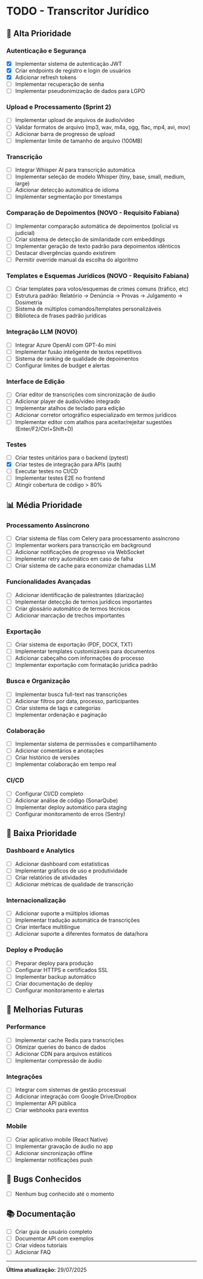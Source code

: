 # TODO - Transcritor Jurídico

## 🚀 Alta Prioridade

### Autenticação e Segurança
- [x] Implementar sistema de autenticação JWT
- [x] Criar endpoints de registro e login de usuários
- [x] Adicionar refresh tokens
- [ ] Implementar recuperação de senha
- [ ] Implementar pseudonimização de dados para LGPD

### Upload e Processamento (Sprint 2)
- [ ] Implementar upload de arquivos de áudio/vídeo
- [ ] Validar formatos de arquivo (mp3, wav, m4a, ogg, flac, mp4, avi, mov)
- [ ] Adicionar barra de progresso de upload
- [ ] Implementar limite de tamanho de arquivo (100MB)

### Transcrição
- [ ] Integrar Whisper AI para transcrição automática
- [ ] Implementar seleção de modelo Whisper (tiny, base, small, medium, large)
- [ ] Adicionar detecção automática de idioma
- [ ] Implementar segmentação por timestamps

### Comparação de Depoimentos (NOVO - Requisito Fabiana)
- [ ] Implementar comparação automática de depoimentos (policial vs judicial)
- [ ] Criar sistema de detecção de similaridade com embeddings
- [ ] Implementar geração de texto padrão para depoimentos idênticos
- [ ] Destacar divergências quando existirem
- [ ] Permitir override manual da escolha do algoritmo

### Templates e Esquemas Jurídicos (NOVO - Requisito Fabiana)
- [ ] Criar templates para votos/esquemas de crimes comuns (tráfico, etc)
- [ ] Estrutura padrão: Relatório → Denúncia → Provas → Julgamento → Dosimetria
- [ ] Sistema de múltiplos comandos/templates personalizáveis
- [ ] Biblioteca de frases padrão jurídicas

### Integração LLM (NOVO)
- [ ] Integrar Azure OpenAI com GPT-4o mini
- [ ] Implementar fusão inteligente de textos repetitivos
- [ ] Sistema de ranking de qualidade de depoimentos
- [ ] Configurar limites de budget e alertas

### Interface de Edição
- [ ] Criar editor de transcrições com sincronização de áudio
- [ ] Adicionar player de áudio/vídeo integrado
- [ ] Implementar atalhos de teclado para edição
- [ ] Adicionar corretor ortográfico especializado em termos jurídicos
- [ ] Implementar editor com atalhos para aceitar/rejeitar sugestões (Enter/F2/Ctrl+Shift+D)

### Testes
- [ ] Criar testes unitários para o backend (pytest)
- [x] Criar testes de integração para APIs (auth)
- [ ] Executar testes no CI/CD
- [ ] Implementar testes E2E no frontend
- [ ] Atingir cobertura de código > 80%

## 📊 Média Prioridade

### Processamento Assíncrono
- [ ] Criar sistema de filas com Celery para processamento assíncrono
- [ ] Implementar workers para transcrição em background
- [ ] Adicionar notificações de progresso via WebSocket
- [ ] Implementar retry automático em caso de falha
- [ ] Criar sistema de cache para economizar chamadas LLM

### Funcionalidades Avançadas
- [ ] Adicionar identificação de palestrantes (diarização)
- [ ] Implementar detecção de termos jurídicos importantes
- [ ] Criar glossário automático de termos técnicos
- [ ] Adicionar marcação de trechos importantes

### Exportação
- [ ] Criar sistema de exportação (PDF, DOCX, TXT)
- [ ] Implementar templates customizáveis para documentos
- [ ] Adicionar cabeçalho com informações do processo
- [ ] Implementar exportação com formatação jurídica padrão

### Busca e Organização
- [ ] Implementar busca full-text nas transcrições
- [ ] Adicionar filtros por data, processo, participantes
- [ ] Criar sistema de tags e categorias
- [ ] Implementar ordenação e paginação

### Colaboração
- [ ] Implementar sistema de permissões e compartilhamento
- [ ] Adicionar comentários e anotações
- [ ] Criar histórico de versões
- [ ] Implementar colaboração em tempo real

### CI/CD
- [ ] Configurar CI/CD completo
- [ ] Adicionar análise de código (SonarQube)
- [ ] Implementar deploy automático para staging
- [ ] Configurar monitoramento de erros (Sentry)

## 🎯 Baixa Prioridade

### Dashboard e Analytics
- [ ] Adicionar dashboard com estatísticas
- [ ] Implementar gráficos de uso e produtividade
- [ ] Criar relatórios de atividades
- [ ] Adicionar métricas de qualidade de transcrição

### Internacionalização
- [ ] Adicionar suporte a múltiplos idiomas
- [ ] Implementar tradução automática de transcrições
- [ ] Criar interface multilíngue
- [ ] Adicionar suporte a diferentes formatos de data/hora

### Deploy e Produção
- [ ] Preparar deploy para produção
- [ ] Configurar HTTPS e certificados SSL
- [ ] Implementar backup automático
- [ ] Criar documentação de deploy
- [ ] Configurar monitoramento e alertas

## 📝 Melhorias Futuras

### Performance
- [ ] Implementar cache Redis para transcrições
- [ ] Otimizar queries do banco de dados
- [ ] Adicionar CDN para arquivos estáticos
- [ ] Implementar compressão de áudio

### Integrações
- [ ] Integrar com sistemas de gestão processual
- [ ] Adicionar integração com Google Drive/Dropbox
- [ ] Implementar API pública
- [ ] Criar webhooks para eventos

### Mobile
- [ ] Criar aplicativo mobile (React Native)
- [ ] Implementar gravação de áudio no app
- [ ] Adicionar sincronização offline
- [ ] Implementar notificações push

## 🐛 Bugs Conhecidos
- [ ] Nenhum bug conhecido até o momento

## 📚 Documentação
- [ ] Criar guia de usuário completo
- [ ] Documentar API com exemplos
- [ ] Criar vídeos tutoriais
- [ ] Adicionar FAQ

---

**Última atualização:** 29/07/2025